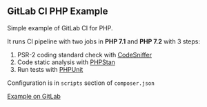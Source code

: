 GitLab CI PHP Example
---------------------

Simple example of GitLab CI for PHP. 

It runs CI pipeline with two jobs in **PHP 7.1** and **PHP 7.2** with 3 steps:

1) PSR-2 coding standard check with [CodeSniffer](https://github.com/squizlabs/PHP_CodeSniffer)
2) Code static analysis with [PHPStan](https://github.com/phpstan/phpstan)
3) Run tests with [PHPUnit](https://phpunit.de)

Configuration is in `scripts` section of `composer.json`

[Example on GitLab](https://gitlab.com/sv331/gitlab-ci-php-example/pipelines/43999225)




